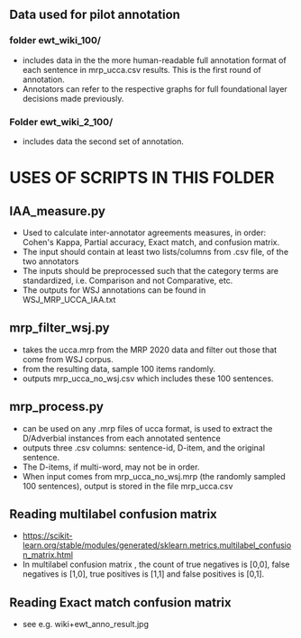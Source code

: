 ## Data used for pilot annotation

### folder ewt_wiki_100/
- includes data in the the more human-readable full annotation format of each sentence in mrp_ucca.csv results. This is the first round of annotation.
- Annotators can refer to the respective graphs for full foundational layer decisions made previously.

### Folder ewt_wiki_2_100/
- includes data the second set of annotation.

# USES OF SCRIPTS IN THIS FOLDER

## IAA_measure.py
- Used to calculate inter-annotator agreements measures, in order: Cohen's Kappa, Partial accuracy, Exact match, and confusion matrix.
- The input should contain at least two lists/columns from .csv file, of the two annotators
- The inputs should be preprocessed such that the category terms are standardized, i.e. Comparison and not Comparative, etc.
- The outputs for WSJ annotations can be found in WSJ_MRP_UCCA_IAA.txt

## mrp_filter_wsj.py
- takes the ucca.mrp from the MRP 2020 data and filter out those that come from WSJ corpus.
- from the resulting data, sample 100 items randomly.
- outputs mrp_ucca_no_wsj.csv which includes these 100 sentences.

## mrp_process.py
- can be used on any .mrp files of ucca format, is used to extract the D/Adverbial instances from each annotated sentence
- outputs three .csv columns: sentence-id, D-item, and the original sentence.
- The D-items, if multi-word, may not be in order.
- When input comes from mrp_ucca_no_wsj.mrp (the randomly sampled 100 sentences), output is stored in the file mrp_ucca.csv

## Reading multilabel confusion matrix
- https://scikit-learn.org/stable/modules/generated/sklearn.metrics.multilabel_confusion_matrix.html
- In multilabel confusion matrix , the count of true negatives is [0,0], false negatives is [1,0], true positives is [1,1] and false positives is [0,1].

## Reading Exact match confusion matrix
- see e.g. wiki+ewt_anno_result.jpg
